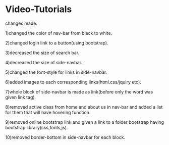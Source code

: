 # Video-Tutorials
changes made:

1)changed the color of nav-bar from black to white.

2)changed login link to a button(using bootstrap).

3)decreased the size of search bar.

4)decreased the size of side-navbar.

5)changed the font-style for links in side-navbar.

6)added images to each corresponding links(html.css/jquiry etc).

7)whole block of side-navbar is made as link(before only the word was given link tag). 

8)removed active class from home and about us in nav-bar and added a list for them that will have hovering function.

9)removed online bootstrap link and given a link to a folder bootstrap having bootstrap library(css,fonts,js).

10)removed border-bottom in side-navbar for each block.
